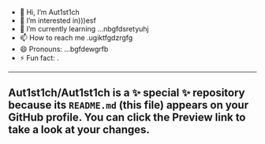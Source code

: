 - 👋 Hi, I’m Aut1st1ch 
- 👀 I’m interested in)))esf
- 🌱 I’m currently learning ...nbgfdsretyuhj
- 📫 How to reach me .ugiktfgdzrgfg
- 😄 Pronouns: ...bgfdewgrfb
- ⚡ Fun fact: .
---
Aut1st1ch/Aut1st1ch is a ✨ special ✨ repository because its `README.md` (this file) appears on your GitHub profile.
You can click the Preview link to take a look at your changes.
---
